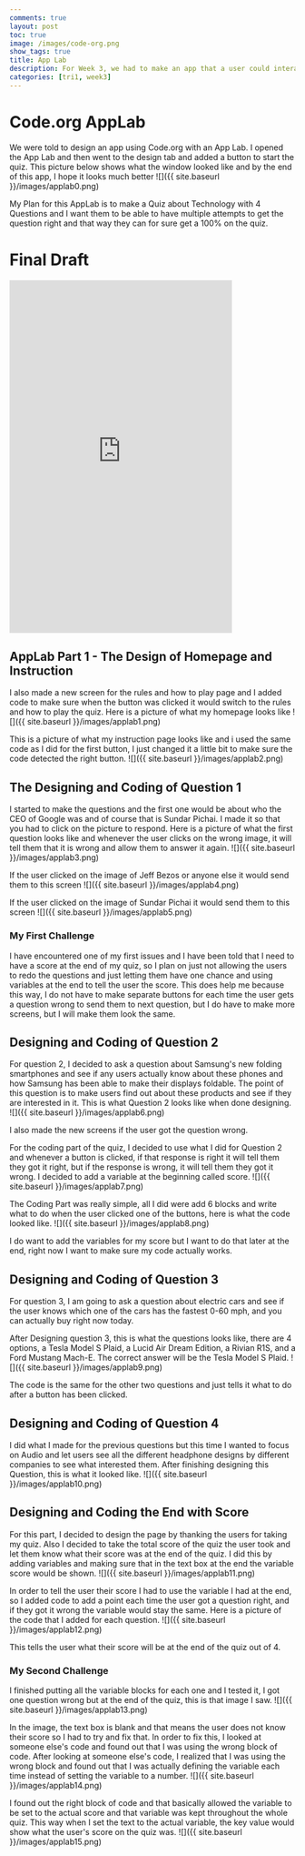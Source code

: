 ```yaml
---
comments: true
layout: post
toc: true
image: /images/code-org.png
show_tags: true
title: App Lab
description: For Week 3, we had to make an app that a user could interact with.
categories: [tri1, week3]
---
```


# Code.org AppLab

We were told to design an app using Code.org with an App Lab. I opened the App Lab and then went to the design tab and added a button to start the quiz. This picture below shows what the window looked like and by the end of this app, I hope it looks much better
![]({{ site.baseurl }}/images/applab0.png)

My Plan for this AppLab is to make a Quiz about Technology with 4 Questions and I want them to be able to have multiple attempts to get the question right and that way they can for sure get a 100% on the quiz. 


# Final Draft
<iframe width="392" height="620" style="border: 0px;" src="https://studio.code.org/projects/applab/lDWjWxvOj8HVfpbyl6rWaKjHPl4s8kmPXhFtruoTKjU/embed"></iframe>

## AppLab Part 1 - The Design of Homepage and Instruction
I also made a new screen for the rules and how to play page and I added code to make sure when the button was clicked it would switch to the rules and how to play the quiz. Here is a picture of what my homepage looks like
![]({{ site.baseurl }}/images/applab1.png)

This is a picture of what my instruction page looks like and i used the same code as I did for the first button, I just changed it a little bit to make sure the code detected the right button.
![]({{ site.baseurl }}/images/applab2.png)

## The Designing and Coding of Question 1
I started to make the questions and the first one would be about who the CEO of Google was and of course that is Sundar Pichai. I made it so that you had to click on the picture to respond. Here is a picture of what the first question looks like and whenever the user clicks on the wrong image, it will tell them that it is wrong and allow them to answer it again.
![]({{ site.baseurl }}/images/applab3.png)

If the user clicked on the image of Jeff Bezos or anyone else it would send them to this screen
![]({{ site.baseurl }}/images/applab4.png)

If the user clicked on the image of Sundar Pichai it would send them to this screen
![]({{ site.baseurl }}/images/applab5.png)

### My First Challenge
I have encountered one of my first issues and I have been told that I need to have a score at the end of my quiz, so I plan on just not allowing the users to redo the questions and just letting them have one chance and using variables at the end to tell the user the score. This does help me because this way, I do not have to make separate buttons for each time the user gets a question wrong to send them to next question, but I do have to make more screens, but I will make them look the same.

## Designing and Coding of Question 2
For question 2, I decided to ask a question about Samsung's new folding smartphones and see if any users actually know about these phones and how Samsung has been able to make their displays foldable. The point of this question is to make users find out about these products and see if they are interested in it. This is what Question 2 looks like when done designing.
![]({{ site.baseurl }}/images/applab6.png)

I also made the new screens if the user got the question wrong. 

For the coding part of the quiz, I decided to use what I did for Question 2 and whenever a button is clicked, if that response is right it will tell them they got it right, but if the response is wrong, it will tell them they got it wrong. I decided to add a variable at the beginning called score.
![]({{ site.baseurl }}/images/applab7.png)

The Coding Part was really simple, all I did were add 6 blocks and write what to do when the user clicked one of the buttons, here is what the code looked like.
![]({{ site.baseurl }}/images/applab8.png)

I do want to add the variables for my score but I want to do that later at the end, right now I want to make sure my code actually works.

## Designing and Coding of Question 3
For question 3, I am going to ask a question about electric cars and see if the user knows which one of the cars has the fastest 0-60 mph, and you can actually buy right now today.

After Designing question 3, this is what the questions looks like, there are 4 options, a Tesla Model S Plaid, a Lucid Air Dream Edition, a Rivian R1S, and a Ford Mustang Mach-E. The correct answer will be the Tesla Model S Plaid.
![]({{ site.baseurl }}/images/applab9.png)

The code is the same for the other two questions and just tells it what to do after a button has been clicked.

## Designing and Coding of Question 4
I did what I made for the previous questions but this time I wanted to focus on Audio and let users see all the different headphone designs by different companies to see what interested them. After finishing designing this Question, this is what it looked like.
![]({{ site.baseurl }}/images/applab10.png)

## Designing and Coding the End with Score
For this part, I decided to design the page by thanking the users for taking my quiz. Also I decided to take the total score of the quiz the user took and let them know what their score was at the end of the quiz. I did this by adding variables and making sure that in the text box at the end the variable score would be shown.
![]({{ site.baseurl }}/images/applab11.png)

In order to tell the user their score I had to use the variable I had at the end, so I added code to add a point each time the user got a question right, and if they got it wrong the variable would stay the same. Here is a picture of the code that I added for each question.
![]({{ site.baseurl }}/images/applab12.png)

This tells the user what their score will be at the end of the quiz out of 4.

### My Second Challenge
I finished putting all the variable blocks for each one and I tested it, I got one question wrong but at the end of the quiz, this is that image I saw.
![]({{ site.baseurl }}/images/applab13.png)

In the image, the text box is blank and that means the user does not know their score so I had to try and fix that. In order to fix this, I looked at someone else's code and found out that I was using the wrong block of code. After looking at someone else's code, I realized that I was using the wrong block and found out that I was actually defining the variable each time instead of setting the variable to a number.
![]({{ site.baseurl }}/images/applab14.png)

I found out the right block of code and that basically allowed the variable to be set to the actual score and that variable was kept throughout the whole quiz. This way when I set the text to the actual variable, the key value would show what the user's score on the quiz was.
![]({{ site.baseurl }}/images/applab15.png)